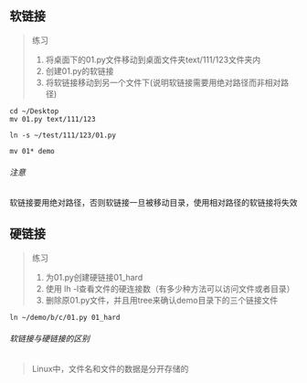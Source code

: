 ## 软链接

> 练习
> 1. 将桌面下的01.py文件移动到桌面文件夹text/111/123文件夹内
> 2. 创建01.py的软链接
> 3. 将软链接移动到另一个文件下(说明软链接需要用绝对路径而非相对路径)

```
cd ~/Desktop
mv 01.py text/111/123

ln -s ~/test/111/123/01.py

mv 01* demo

```

###### 注意
软链接要用绝对路径，否则软链接一旦被移动目录，使用相对路径的软链接将失效

## 硬链接
> 练习
> 1. 为01.py创建硬链接01_hard
> 2. 使用 lh -l查看文件的硬连接数（有多少种方法可以访问文件或者目录）
> 2. 删除原01.py文件，并且用tree来确认demo目录下的三个链接文件


```
ln ~/demo/b/c/01.py 01_hard
```

###### 软链接与硬链接的区别

> Linux中，文件名和文件的数据是分开存储的
